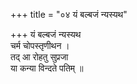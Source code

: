 +++
title = "०४ यं बल्बजं न्यस्यथ"

+++
यं बल्बजं न्यस्यथ  
चर्म चोपस्तृणीथन ।  
तद् आ रोहतु सुप्रजा  
या कन्या विन्दते पतिम् ॥